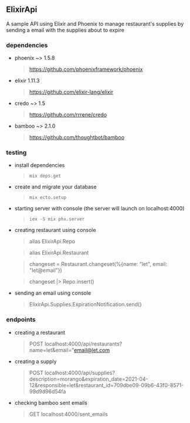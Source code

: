 ## ElixirApi
A sample API using Elixir and Phoenix to manage restaurant's supplies by sending a email with the supplies about to expire

### dependencies
* phoenix ~> 1.5.8
  > https://github.com/phoenixframework/phoenix
* elixir 1.11.3
  > https://github.com/elixir-lang/elixir
* credo ~> 1.5
  > https://github.com/rrrene/credo
* bamboo ~> 2.1.0
  > https://github.com/thoughtbot/bamboo
### testing
- install dependencies
  > `mix deps.get`

- create and migrate your database
  > `mix ecto.setup`

- starting server with console (the server will launch on localhost:4000)
  > `iex -S mix phx.server`

- creating restaurant using console
  > alias ElixirApi.Repo

  > alias ElixirApi.Restaurant

  > changeset = Restaurant.changeset(%{name: "let", email: 
"let@email"})

  > changeset |> Repo.insert()

- sending an email using console
  > ElixirApi.Supplies.ExpirationNotification.send()


### endpoints
- creating a restaurant
  > POST localhost:4000/api/restaurants?name=let&email="email@let.com

- creating a supply
  > POST localhost:4000/api/supplies?description=morango&expiration_date=2021-04-12&responsible=let&restaurant_id=709dbe09-09b6-43f0-8571-99d9d96d54fa

- checking bamboo sent emails
  > GET localhost:4000/sent_emails


